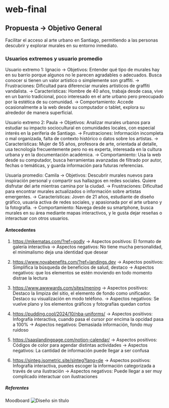 # web-final
## Propuesta → Objetivo General
Facilitar el acceso al arte urbano en Santiago, permitiendo a las personas descubrir y explorar murales en su entorno inmediato.

### Usuarios extremos y usuario promedio
Usuario extremo 1: Ignacio
→ Objetivos: Entender qué tipo de murales hay en su barrio porque algunos no le parecen agradables o adecuados. Busca conocer si tienen un valor artístico o simplemente son graffiti.
→ Frustraciones: Dificultad para diferenciar murales artísticos de graffiti vandalista.
→ Características: Hombre de 40 años, trabaja desde casa, vive en un barrio tradicional, poco interesado en el arte urbano pero preocupado por la estética de su comunidad.
→ Comportamiento: Accede ocasionalmente a la web desde su computador o tablet, explora su alrededor de manera superficial.

Usuario extremo 2: Paula
→ Objetivos: Analizar murales urbanos para estudiar su impacto sociocultural en comunidades locales, con especial interés en la periferia de Santiago.
→ Frustraciones: Información incompleta o mal organizada, falta de contexto histórico o datos sobre los artistas.
→ Características: Mujer de 55 años, profesora de arte, orientada al detalle, usa tecnología frecuentemente pero no es experta, interesada en la cultura urbana y en la documentación académica.
→ Comportamiento: Usa la web desde su computador, busca herramientas avanzadas de filtrado por autor, fechas o temáticas, y guarda información para futuras referencias.

Usuaria promedio: Camila
→  Objetivos: Descubrir murales nuevos para inspiración personal y compartir sus hallazgos en redes sociales. Quiere disfrutar del arte mientras camina por la ciudad.
→  Frustraciones: Dificultad para encontrar murales actualizados o información sobre artistas emergentes.
→  Características: Joven de 21 años, estudiante de diseño gráfico, usuaria activa de redes sociales, y apasionada por el arte urbano y la fotografía.
→  Comportamiento: Navega desde su smartphone, busca murales en su área mediante mapas interactivos, y le gusta dejar reseñas o interactuar con otros usuarios.

#### Antecedentes
1. https://mikematas.com/?ref=godly 
→ Aspectos positivos: El formato de galería interactiva 
→ Aspectos negativos: No tiene mucha personalidad, el minimalismo deja una identidad que desear

2. https://www.novabenefits.com/?ref=landings.dev
→ Aspectos positivos: Simplifica la búsqueda de beneficios de salud, destaco 
→ Aspectos negativos: que los elementos se estén moviendo en todo momento distrae la lectura

3. https://www.awwwards.com/sites/mening
→ Aspectos positivos: Destaco la limpiza del sitio, el elemento de fondo como unificador. Destaco su visualización en modo teléfono.
→ Aspectos negativos: Se vuelve plano y los elementos gráficos y fotografías quedan cortos

4. https://pudding.cool/2024/10/nba-uniforms/
→  Aspectos positivos: Infografía interactiva, cuando pasa el cursor por encima la opcidad pasa a 100%
→  Aspectos negativos: Demasiada información, fondo muy ruidoso

5. https://saaslandingpage.com/notion-calendar/
→  Aspectos positivos: Códigos de color para agendar distintas actividades
→  Aspectos negativos: La cantidad de información puede llegar a ser confusa

6. https://sinteg.isometric.site/sinteg?lang=de
→  Aspectos positivos: Infografía interactiva, puedes escoger la información categorizada a través de una ilustración
→  Aspectos negativos: Puede llegar a ser muy complicado interactuar con ilustraciones

##### Referentes
Moodboard
![Diseño sin título](https://github.com/user-attachments/assets/35d35fc4-aac2-47f1-a7ee-b3d63a01865f)

